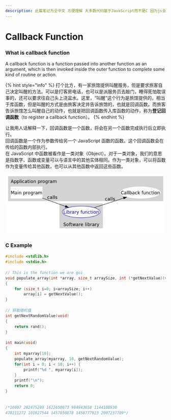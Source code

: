 ```yaml
---
description: 此篇笔记为全中文 方便理解 大多数代码基于JavaScript而不是C 因为js会大量使用回调函数 利于应用
---
```


# Callback Function

### What is callback function

A callback function is a function passed into another function as an argument, which is then invoked inside the outer function to complete some kind of routine or action.

{% hint style="info" %}
打个比方，有一家旅馆提供叫醒服务，但是要求旅客自己决定叫醒的方法。可以是打客房电话，也可以是派服务员去敲门，睡得死怕耽误事的，还可以要求往自己头上浇盆水。这里，“叫醒”这个行为是旅馆提供的，相当于库函数，但是叫醒的方式是由旅客决定并告诉旅馆的，也就是回调函数。而旅客告诉旅馆怎么叫醒自己的动作，也就是把回调函数传入库函数的动作，称为**登记回调函数**（to register a callback function）。
{% endhint %}

让我用人话解释一下，回调函数是一个函数，将会在另一个函数完成执行后立即执行。  
回调函数是一个作为参数传给另一个 JavaScript 函数的函数。这个回调函数会在传给的函数内部执行。  
在 JavaScript 中函数被看作是一类对象（Object）。对于一类对象，我们的意思是指数字、函数或变量可以与语言中的其他实体相同。作为一类对象，可以将函数作为变量传给其他函数，也可以从其他函数中返回这些函数。

![Architecture of callback function](../../.gitbook/assets/image%20%282%29.png)

### C Example

```c
#include <stdlib.h>  
#include <stdio.h>
 
// This is the function we are goi
void populate_array(int *array, size_t arraySize, int (*getNextValue)(void))
{
    for (size_t i=0; i<arraySize; i++)
        array[i] = getNextValue();
}
 
// 获取随机值
int getNextRandomValue(void)
{
    return rand();
}
 
int main(void)
{
    int myarray[10];
    populate_array(myarray, 10, getNextRandomValue);
    for(int i = 0; i < 10; i++) {
        printf("%d ", myarray[i]);
    }
    printf("\n");
    return 0;
}


/*16807 282475249 1622650073 984943658 1144108930
470211272 101027544 1457850878 1458777923 2007237709*/

```

